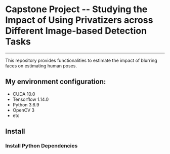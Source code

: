# Capstone Project -- Studying the Impact of Using Privatizers across Different Image-based Detection Tasks
---
This repository provides functionalities to estimate the impact of blurring faces on estimating human poses.

## My environment configuration:
- CUDA 10.0
- Tensorflow 1.14.0
- Python 3.6.9
- OpenCV 3
- etc

## Install

### Install Python Dependencies

